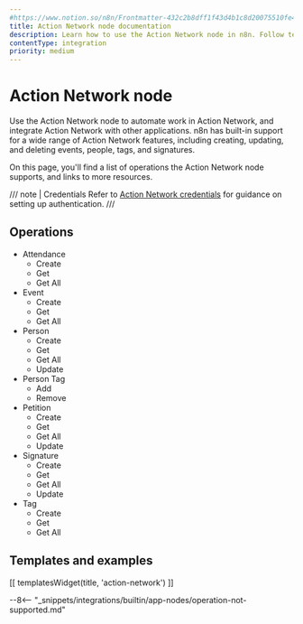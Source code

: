 ```yaml
---
#https://www.notion.so/n8n/Frontmatter-432c2b8dff1f43d4b1c8d20075510fe4
title: Action Network node documentation
description: Learn how to use the Action Network node in n8n. Follow technical documentation to integrate Action Network node into your workflows.
contentType: integration
priority: medium
---
```


# Action Network node

Use the Action Network node to automate work in Action Network, and integrate Action Network with other applications. n8n has built-in support for a wide range of Action Network features, including creating, updating, and deleting events, people, tags, and signatures. 

On this page, you'll find a list of operations the Action Network node supports, and links to more resources.

/// note | Credentials
Refer to [Action Network credentials](/integrations/builtin/credentials/actionnetwork/) for guidance on setting up authentication. 
///

## Operations

* Attendance
    * Create
    * Get
    * Get All
* Event
    * Create
    * Get
    * Get All
* Person
    * Create
    * Get
    * Get All
    * Update
* Person Tag
    * Add
    * Remove
* Petition
    * Create
    * Get
    * Get All
    * Update
* Signature
    * Create
    * Get
    * Get All
    * Update
* Tag
    * Create
    * Get
    * Get All

## Templates and examples

<!-- see https://www.notion.so/n8n/Pull-in-templates-for-the-integrations-pages-37c716837b804d30a33b47475f6e3780 -->
[[ templatesWidget(title, 'action-network') ]]

--8<-- "_snippets/integrations/builtin/app-nodes/operation-not-supported.md"

